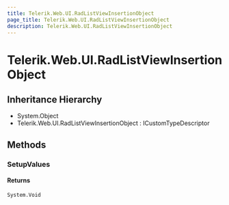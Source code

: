 ```yaml
---
title: Telerik.Web.UI.RadListViewInsertionObject
page_title: Telerik.Web.UI.RadListViewInsertionObject
description: Telerik.Web.UI.RadListViewInsertionObject
---
```


# Telerik.Web.UI.RadListViewInsertionObject

## Inheritance Hierarchy

* System.Object
* Telerik.Web.UI.RadListViewInsertionObject : ICustomTypeDescriptor

## Methods

###  SetupValues

#### Returns

`System.Void` 

